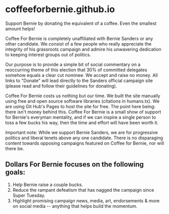 # coffeeforbernie.github.io
Support Bernie by donating the equivalent of a coffee. Even the smallest amount helps!

Coffee For Bernie is completely unaffiliated with Bernie Sanders or any other candidate.
We consist of a few people who really appreciate the integrity of his grassroots campaign and admire his unwavering dedication to keeping interest groups out of politics.


Our purpose is to provide a simple bit of social commentary on a reoccurring theme of this election that 30% of committed delegates somehow equals a clear cut nominee.
We accept and raise no money. 
All links to "Donate" will lead directly to the Sanders official campaign site (please read and follow their guidelines for donating).


Coffee For Bernie costs us nothing but our time.
We built the site manually using free and open source software libraries (citations in humans.tx).
We are using Git Hub's Pages to host the site for free.
The point here being: there isn't money behind this. Coffee For Bernie is a small show of support for Bernie's everyman mentality, and if we can inspire a single person to toss a few bucks his way, then the time and effort will have been worth it.

Important note: While we support Bernie Sanders, we are for progressive politics and liberal tenets above any one candidate. There is no disparaging content towards opposing campaigns featured on Coffee for Bernie, nor will there be. 



<h2>Dollars For Bernie focuses on the following goals:</h2>

<ol>
    <li>Help Bernie raise a couple bucks.</li>
    <li>Reduce the rampant defeatism that has nagged the campaign since Super Tuesday.</li>
    <li>Highlight promising campaign news, media, art, endorsements & more on social media -- anything that helps build the momentum.</li>

</ol>